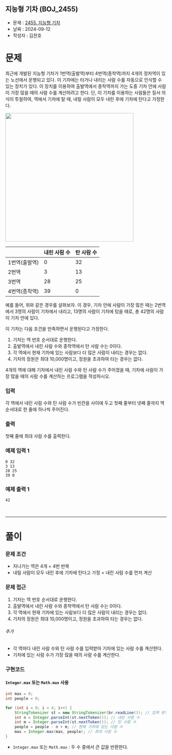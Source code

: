 지능형 기차 (BOJ_2455)
---

- 문제 : [2455. 지능형 기차](https://www.acmicpc.net/problem/2455)
- 날짜 : 2024-09-12
- 작성자 : 김찬호

# 문제
최근에 개발된 지능형 기차가 1번역(출발역)부터 4번역(종착역)까지 4개의 정차역이 있는 노선에서 운행되고 있다. 이 기차에는 타거나 내리는 사람 수를 자동으로 인식할 수 있는 장치가 있다. 이 장치를 이용하여 출발역에서 종착역까지 가는 도중 기차 안에 사람이 가장 많을 때의 사람 수를 계산하려고 한다. 단, 이 기차를 이용하는 사람들은 질서 의식이 투철하여, 역에서 기차에 탈 때, 내릴 사람이 모두 내린 후에 기차에 탄다고 가정한다.

<img src="https://upload.acmicpc.net/32c10113-d852-4d34-bf7d-b6190c49c783/-/preview/" width="400">


|          |	내린 사람 수 |	탄 사람 수 |
|----------|-------------|-------|
| 1번역(출발역) | 	0 | 	32 |
| 2번역| 	3	| 13|
| 3번역	| 28	| 25|
| 4번역(종착역)| 	39| 	0| 

예를 들어, 위와 같은 경우를 살펴보자. 이 경우, 기차 안에 사람이 가장 많은 때는 2번역에서 3명의 사람이 기차에서 내리고, 13명의 사람이 기차에 탔을 때로, 총 42명의 사람이 기차 안에 있다.

이 기차는 다음 조건을 만족하면서 운행된다고 가정한다.
1. 기차는 역 번호 순서대로 운행한다.
2. 출발역에서 내린 사람 수와 종착역에서 탄 사람 수는 0이다.
3. 각 역에서 현재 기차에 있는 사람보다 더 많은 사람이 내리는 경우는 없다.
4. 기차의 정원은 최대 10,000명이고, 정원을 초과하여 타는 경우는 없다.

4개의 역에 대해 기차에서 내린 사람 수와 탄 사람 수가 주어졌을 때, 기차에 사람이 가장 많을 때의 사람 수를 계산하는 프로그램을 작성하시오.

### 입력
각 역에서 내린 사람 수와 탄 사람 수가 빈칸을 사이에 두고 첫째 줄부터 넷째 줄까지 역 순서대로 한 줄에 하나씩 주어진다.

### 출력
첫째 줄에 최대 사람 수를 출력한다.

### 예제 입력 1

```plaintext
0 32
3 13
28 25
39 0
```

### 예제 출력 1

```plaintext
42
```
<br />

---

# 풀이

### 문제 조건

- 지나가는 역은 4개 = 4번 반복
- 내릴 사람이 모두 내린 후에 기차에 탄다고 가정 = 내린 사람 수를 먼저 계산

### 문제 접근

1. 기차는 역 번호 순서대로 운행한다.
2. 출발역에서 내린 사람 수와 종착역에서 탄 사람 수는 0이다.
3. 각 역에서 현재 기차에 있는 사람보다 더 많은 사람이 내리는 경우는 없다.
4. 기차의 정원은 최대 10,000명이고, 정원을 초과하여 타는 경우는 없다.
###### 추가
- 각 역마다 내린 사람 수와 탄 사람 수를 입력받아 기차에 있는 사람 수를 계산한다.
- 기차에 있는 사람 수가 가장 많을 때의 사람 수를 계산한다.

### 구현코드

#### `Integer.max` 또는 `Math.max` 사용

```java
int max = 0;
int people = 0;

for (int i = 0; i < 4; i++) {
    StringTokenizer st = new StringTokenizer(br.readLine()); // 입력 받기
    int n = Integer.parseInt(st.nextToken()); // 내린 사람 수
    int m = Integer.parseInt(st.nextToken()); // 탄 사람 수
    people = people - n + m; // 현재 기차에 있는 사람 수
    max = Integer.max(max, people); // 최대 사람 수
}
```

* `Integer.max` 또는 `Math.max` : 두 수 중에서 큰 값을 반환한다.
